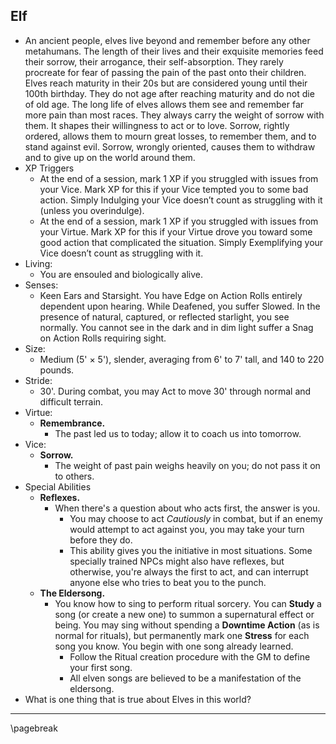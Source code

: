 ## Elf

* An ancient people, elves live beyond and remember before any other metahumans. The length of their lives and their exquisite memories feed their sorrow, their arrogance, their self-absorption. They rarely procreate for fear of passing the pain of the past onto their children. Elves reach maturity in their 20s but are considered young until their 100th birthday. They do not age after reaching maturity and do not die of old age. The long life of elves allows them see and remember far more pain than most races. They always carry the weight of sorrow with them. It shapes their willingness to act or to love. Sorrow, rightly ordered, allows them to mourn great losses, to remember them, and to stand against evil. Sorrow, wrongly oriented, causes them to withdraw and to give up on the world around them.
* XP Triggers
    * At the end of a session, mark 1 XP if you struggled with issues from your Vice. Mark XP for this if your Vice tempted you to some bad action. Simply Indulging your Vice doesn’t count as struggling with it (unless you overindulge).
    * At the end of a session, mark 1 XP if you struggled with issues from your Virtue. Mark XP for this if your Virtue drove you toward some good action that complicated the situation. Simply Exemplifying your Vice doesn’t count as struggling with it.
* Living:
    * You are ensouled and biologically alive.
* Senses:
    * Keen Ears and Starsight. You have Edge on Action Rolls entirely dependent upon hearing. While Deafened, you suffer Slowed. In the presence of natural, captured, or reflected starlight, you see normally. You cannot see in the dark and in dim light suffer a Snag on Action Rolls requiring sight.
* Size:
    * Medium (5' × 5'), slender, averaging from 6' to 7' tall, and 140 to 220 pounds.
* Stride:
    * 30'. During combat, you may Act to move 30' through normal and difficult terrain.
* Virtue:
    * **Remembrance.**
        * The past led us to today; allow it to coach us into tomorrow.
* Vice:
    * **Sorrow.**
        * The weight of past pain weighs heavily on you; do not pass it on to others.
* Special Abilities
    * **Reflexes.**
        * When there's a question about who acts first, the answer is you.
            * You may choose to act *Cautiously* in combat, but if an enemy would attempt to act against you, you may take your turn before they do.
            * This ability gives you the initiative in most situations. Some specially trained NPCs might also have reflexes, but otherwise, you're always the first to act, and can interrupt anyone else who tries to beat you to the punch.
    * **The Eldersong.**
        * You know how to sing to perform ritual sorcery. You can **Study** a song (or create a new one) to summon a supernatural effect or being. You may sing without spending a **Downtime Action** (as is normal for rituals), but permanently mark one **Stress** for each song you know. You begin with one song already learned.
            * Follow the Ritual creation procedure with the GM to define your first song.
            * All elven songs are believed to be a manifestation of the eldersong.
* What is one thing that is true about Elves in this world?

* * * * * * * * * * * * * * * * * * * * * * * * * * * * * * * * * * * * * * * *

\pagebreak
